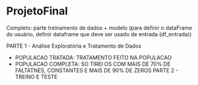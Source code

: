 # ProjetoFinal
Completo: parte treinamento de dados + modelo
(para definir o dataFrame do usuário, definir dataframe que deve ser usado de entrada (df_entrada))

PARTE 1 - Análise Exploratória e Tratamento de Dados
  - POPULACAO TRATADA: TRATAMENTO FEITO NA POPULACAO
  - POPULACAO COMPLETA: SO TIREI OS COM MAIS DE 70% DE FALTATNES, CONSTANTES E MAIS DE 90% DE ZEROS
PARTE 2 - TREINO E TESTE
